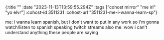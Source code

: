 {:title ""
 :date "2023-11-13T13:59:55.294Z"
 :tags ["cohost mirror" "me irl" "yo elvr"]
 :cohost-id 3511231
 :cohost-url "3511231-me-i-wanna-learn-sp"}

me: i wanna learn spanish, but i don't want to put in any work so i'm gonna watch/listen to spanish speaking twitch streams
also me: wow i can't understand anything these people are saying